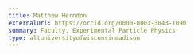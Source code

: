 ```yaml
---
title: Matthew Herndon
externalUrl: https://orcid.org/0000-0003-3043-1090
summary: Faculty, Experimental Particle Physics
type: altuniversityofwisconsinmadison
---
```

